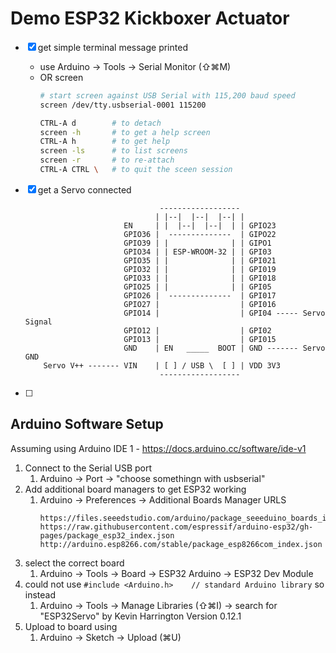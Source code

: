 # Demo ESP32 Kickboxer Actuator

- [x] get simple terminal message printed
  - use Arduino -> Tools -> Serial Monitor (⇧⌘M)
  - OR screen
    ```sh
    # start screen against USB Serial with 115,200 baud speed
    screen /dev/tty.usbserial-0001 115200

    CTRL-A d        # to detach
    screen -h       # to get a help screen
    CTRL-A h        # to get help
    screen -ls      # to list screens
    screen -r       # to re-attach
    CTRL-A CTRL \   # to quit the sceen session
    ```

- [x] get a Servo connected
  ```
                                ------------------
                               | |--|  |--|  |--| |
                        EN     | |  |--|  |--|  | | GPIO23
                        GPIO36 |  --------------  | GIPO22
                        GPIO39 | |              | | GIPO1
                        GPIO34 | | ESP-WROOM-32 | | GPI03
                        GPIO35 | |              | | GPI021
                        GPIO32 | |              | | GPI019
                        GPIO33 | |              | | GPI018
                        GPIO25 | |              | | GPI05
                        GPIO26 |  --------------  | GPI017
                        GPIO27 |                  | GPI016
                        GPIO14 |                  | GPI04 ----- Servo Signal
                        GPIO12 |                  | GPI02
                        GPIO13 |                  | GPI015
                        GND    | EN   _____  BOOT | GND ------- Servo GND
      Servo V++ ------- VIN    | [ ] / USB \  [ ] | VDD 3V3
                                ------------------
  ```

- [ ]

## Arduino Software Setup

Assuming using Arduino IDE 1 - https://docs.arduino.cc/software/ide-v1

1. Connect to the Serial USB port
   1. Arduino -> Port -> "choose somethingn with usbserial"
2. Add additional board managers to get ESP32 working
   1. Arduino -> Preferences -> Additional Boards Manager URLS
      ```
      https://files.seeedstudio.com/arduino/package_seeeduino_boards_index.json
      https://raw.githubusercontent.com/espressif/arduino-esp32/gh-pages/package_esp32_index.json
      http://arduino.esp8266.com/stable/package_esp8266com_index.json
      ```
3. select the correct board
   1. Arduino -> Tools -> Board -> ESP32 Arduino -> ESP32 Dev Module
4. could not use `#include <Arduino.h>    // standard Arduino library` so instead
   1. Arduino -> Tools -> Manage Libraries (⇧⌘I) -> search for "ESP32Servo" by Kevin Harrington Version 0.12.1
5. Upload to board using
   1. Arduino -> Sketch -> Upload (⌘U)
